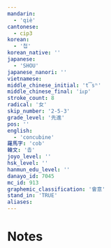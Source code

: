 ```yaml
---
mandarin:
  - 'qiè'
cantonese:
  - cip3
korean:
  - '첩'
korean_native: ''
japanese:
  - 'SHOU'
japanese_nanori: ''
vietnamese:
middle_chinese_initial: 't͡sʰ'
middle_chinese_final: 'iᴇp'
stroke_count: 8
radical: '女'
skip_number: '2-5-3'
grade_level: '先進'
pos: ''
english:
  - 'concubine'
羅馬字: 'cob'
韓文: '촙'
joyo_level: ''
hsk_level: ''
hanmun_edu_level: ''
danayo_id: 7045
mc_id: 913
graphemic_classification: '會意'
stand_in: 'TRUE'
aliases:
---
```


# Notes

